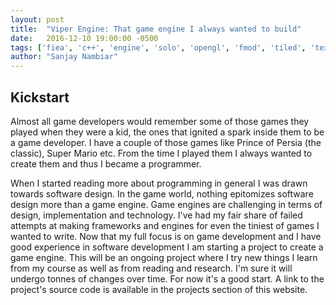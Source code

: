 ```yaml
---
layout: post
title:  "Viper Engine: That game engine I always wanted to build"
date:   2016-12-10 19:00:00 -0500
tags: ['fiea', 'c++', 'engine', 'solo', 'opengl', 'fmod', 'tiled', 'texturepacker']
author: "Sanjay Nambiar"
---
```


## Kickstart

Almost all game developers would remember some of those games they played when they were a kid, the ones that ignited
a spark inside them to be a game developer. I have a couple of those games like Prince of Persia (the classic), Super Mario
etc. From the time I played them I always wanted to create them and thus I became a programmer.

When I started reading more about programming in general I was drawn towards software design. In the game world, nothing
epitomizes software design more than a game engine. Game engines are challenging in terms of design, implementation and
technology. I've had my fair share of failed attempts at making frameworks and engines for even the tiniest of games
I wanted to write. Now that my full focus is on game development and I have good experience in software development
I am starting a project to create a game engine. This will be an ongoing project where I try new things I learn from
my course as well as from reading and research. I'm sure it will undergo tonnes of changes over time. For now it's a
good start. A link to the project's source code is available in the projects section of this website.
